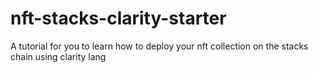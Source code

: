 # nft-stacks-clarity-starter
A tutorial for you to learn how to deploy your nft collection on the stacks chain using clarity lang
